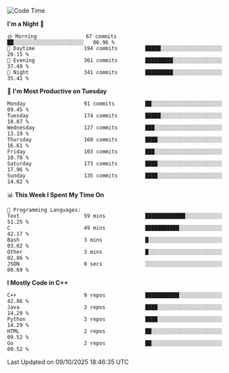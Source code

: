 <!--START_SECTION:waka-->
![Code Time](http://img.shields.io/badge/Code%20Time-686%20hrs%2042%20mins-blue)

**I'm a Night 🦉** 

```text
🌞 Morning                67 commits          ██░░░░░░░░░░░░░░░░░░░░░░░   06.96 % 
🌆 Daytime                194 commits         █████░░░░░░░░░░░░░░░░░░░░   20.15 % 
🌃 Evening                361 commits         █████████░░░░░░░░░░░░░░░░   37.49 % 
🌙 Night                  341 commits         █████████░░░░░░░░░░░░░░░░   35.41 % 
```
📅 **I'm Most Productive on Tuesday** 

```text
Monday                   91 commits          ██░░░░░░░░░░░░░░░░░░░░░░░   09.45 % 
Tuesday                  174 commits         █████░░░░░░░░░░░░░░░░░░░░   18.07 % 
Wednesday                127 commits         ███░░░░░░░░░░░░░░░░░░░░░░   13.19 % 
Thursday                 160 commits         ████░░░░░░░░░░░░░░░░░░░░░   16.61 % 
Friday                   103 commits         ███░░░░░░░░░░░░░░░░░░░░░░   10.70 % 
Saturday                 173 commits         ████░░░░░░░░░░░░░░░░░░░░░   17.96 % 
Sunday                   135 commits         ████░░░░░░░░░░░░░░░░░░░░░   14.02 % 
```


📊 **This Week I Spent My Time On** 

```text
💬 Programming Languages: 
Text                     59 mins             █████████████░░░░░░░░░░░░   51.25 % 
C                        49 mins             ███████████░░░░░░░░░░░░░░   42.17 % 
Bash                     3 mins              █░░░░░░░░░░░░░░░░░░░░░░░░   03.02 % 
Other                    3 mins              █░░░░░░░░░░░░░░░░░░░░░░░░   02.86 % 
JSON                     0 secs              ░░░░░░░░░░░░░░░░░░░░░░░░░   00.69 % 
```

**I Mostly Code in C++** 

```text
C++                      9 repos             ███████████░░░░░░░░░░░░░░   42.86 % 
Java                     3 repos             ████░░░░░░░░░░░░░░░░░░░░░   14.29 % 
Python                   3 repos             ████░░░░░░░░░░░░░░░░░░░░░   14.29 % 
HTML                     2 repos             ██░░░░░░░░░░░░░░░░░░░░░░░   09.52 % 
Go                       2 repos             ██░░░░░░░░░░░░░░░░░░░░░░░   09.52 % 
```




 Last Updated on 09/10/2025 18:46:35 UTC
<!--END_SECTION:waka-->
